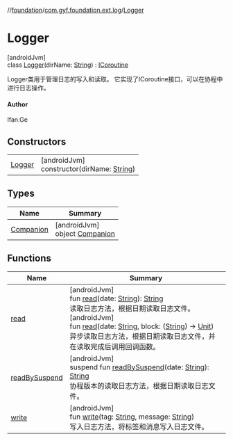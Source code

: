 //[foundation](../../../index.md)/[com.gyf.foundation.ext.log](../index.md)/[Logger](index.md)

# Logger

[androidJvm]\
class [Logger](index.md)(dirName: [String](https://kotlinlang.org/api/core/kotlin-stdlib/kotlin/-string/index.html)) : [ICoroutine](../../com.gyf.foundation.ext.coroutine/-i-coroutine/index.md)

Logger类用于管理日志的写入和读取。 它实现了ICoroutine接口，可以在协程中进行日志操作。

#### Author

Ifan.Ge

## Constructors

| | |
|---|---|
| [Logger](-logger.md) | [androidJvm]<br>constructor(dirName: [String](https://kotlinlang.org/api/core/kotlin-stdlib/kotlin/-string/index.html)) |

## Types

| Name | Summary |
|---|---|
| [Companion](-companion/index.md) | [androidJvm]<br>object [Companion](-companion/index.md) |

## Functions

| Name | Summary |
|---|---|
| [read](read.md) | [androidJvm]<br>fun [read](read.md)(date: [String](https://kotlinlang.org/api/core/kotlin-stdlib/kotlin/-string/index.html)): [String](https://kotlinlang.org/api/core/kotlin-stdlib/kotlin/-string/index.html)<br>读取日志方法，根据日期读取日志文件。<br>[androidJvm]<br>fun [read](read.md)(date: [String](https://kotlinlang.org/api/core/kotlin-stdlib/kotlin/-string/index.html), block: ([String](https://kotlinlang.org/api/core/kotlin-stdlib/kotlin/-string/index.html)) -&gt; [Unit](https://kotlinlang.org/api/core/kotlin-stdlib/kotlin/-unit/index.html))<br>异步读取日志方法，根据日期读取日志文件，并在读取完成后调用回调函数。 |
| [readBySuspend](read-by-suspend.md) | [androidJvm]<br>suspend fun [readBySuspend](read-by-suspend.md)(date: [String](https://kotlinlang.org/api/core/kotlin-stdlib/kotlin/-string/index.html)): [String](https://kotlinlang.org/api/core/kotlin-stdlib/kotlin/-string/index.html)<br>协程版本的读取日志方法，根据日期读取日志文件。 |
| [write](write.md) | [androidJvm]<br>fun [write](write.md)(tag: [String](https://kotlinlang.org/api/core/kotlin-stdlib/kotlin/-string/index.html), message: [String](https://kotlinlang.org/api/core/kotlin-stdlib/kotlin/-string/index.html))<br>写入日志方法，将标签和消息写入日志文件。 |
